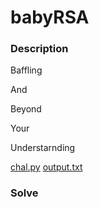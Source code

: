 # babyRSA

### Description

Baffling

And

Beyond

Your

Understarnding

[chal.py](chal.py)
[output.txt](output.txt)

### Solve
